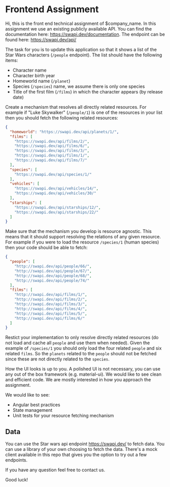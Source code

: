 # Frontend Assignment

Hi, this is the front end technical assignment of $company_name. In this assignment we use an existing publicly available API. You can find the documentation here: https://swapi.dev/documentation. The endpoint can be found here: https://swapi.dev/api/

The task for you is to update this application so that it shows a list of the Star Wars characters (`/people` endpoint). The list should have the following items:

- Character name
- Character birth year
- Homeworld name (`/planet`)
- Species (`/species`) name, we assume there is only one species 
- Title of the first film (`/films`) in which the character appears (by release date)

Create a mechanism that resolves all directly related resources. For example if "Luke Skywalker" (`/people/1`) is one of the resources in your list then you should fetch the following related resources: 

```json
{
  "homeworld": "https://swapi.dev/api/planets/1/",
  "films": [
    "https://swapi.dev/api/films/2/",
    "https://swapi.dev/api/films/6/",
    "https://swapi.dev/api/films/3/",
    "https://swapi.dev/api/films/1/",
    "https://swapi.dev/api/films/7/"
  ],
  "species": [
    "https://swapi.dev/api/species/1/"
  ],
  "vehicles": [
    "https://swapi.dev/api/vehicles/14/",
    "https://swapi.dev/api/vehicles/30/"
  ],
  "starships": [
    "https://swapi.dev/api/starships/12/",
    "https://swapi.dev/api/starships/22/"
  ]
}
```

Make sure that the mechanism you develop is resource agnostic. This means that it should support resolving the relations of any given resource. For example if you were to load the resource `/species/1` (human species) then your code should be able to fetch:

```json
{
  "people": [
    "http://swapi.dev/api/people/66/",
    "http://swapi.dev/api/people/67/",
    "http://swapi.dev/api/people/68/",
    "http://swapi.dev/api/people/74/"
  ],
  "films": [
    "http://swapi.dev/api/films/1/",
    "http://swapi.dev/api/films/2/",
    "http://swapi.dev/api/films/3/",
    "http://swapi.dev/api/films/4/",
    "http://swapi.dev/api/films/5/",
    "http://swapi.dev/api/films/6/"
  ]
}
```

Restict your implementation to only resolve directly related resources (do not load and cache all `people` and use them when needed). Given the example of `/species/1` you should only load the four related `people` and six related `films`. So the `planets` related to the `people` should not be fetched since these are not directly related to the `species`.

How the UI looks is up to you. A polished UI is not necessary, you can use any out of the box framework (e.g. material-ui). We would like to see clean and efficient code. We are mostly interested in how you approach the assignment.

We would like to see:

- Angular best practices
- State management
- Unit tests for your resource fetching mechanism

## Data

You can use the Star wars api endpoint https://swapi.dev/ to fetch data. You can use a library of your own choosing to fetch the data.
There's a mock client available in this repo that gives you the option to try out a few endpoints.

If you have any question feel free to contact us.

Good luck!

